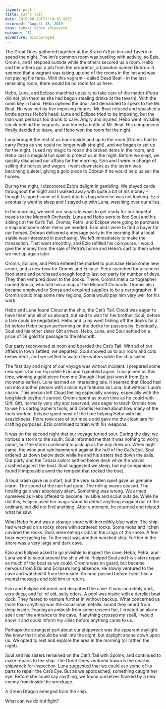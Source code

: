 ```yaml
---
layout: post
title: Cat's Tail
date: 2019-08-19T21:18:26.929Z
recorded: 'August 18, 2019'
tags: tabaxi storm shipwreck
episode: '11'
adventure: discouraged
---
```

The Great Ones gathered together at the Kraken’s Eye Inn and Tavern to spend the night. The inn’s common room was bustling with activity, so Ezio, Oromis, and I stepped outside while the others secured us a room. Hebo and the others got a job from the proprietor, a Loxodon named Dobrun. It seemed that a vagrant was taking up one of the rooms in the inn and was not paying his fares. With this vagrant - called Dead Beat - in the last remaining room, there would be no room for us here.

Hebo, Luna, and Eclipse marched upstairs to take care of the matter (Petra did not join them as she had begun stealing drinks at the tavern). With the room key in hand, Hebo opened the door and demanded to speak to the Mr. Beat. He was met by five imposing figures. Mr. Beat refused and smashed a bottle across Hebo’s head. Luna and Eclipse tried to be imposing, but the man was perhaps too drunk to care. Angry and injured, Hebo went invisible, snuck behind the vagrants, and hurled a bottle at Mr. Beat. His companions finally decided to leave, and Hebo won the room for the night.

Luna brought the rest of us back inside and up to the room (Oromis had to carry Petra as she could no longer walk straight), and we began to set up for the night. I used my magic to repair the broken items in the room, and Hebo cast a magical hut spell to protect us in the night. Before we slept, we quickly discussed our affairs for the morning. Ezio and I were in charge of selling the horses and wagon. I went downstairs as the tavern was becoming quieter, giving a gold piece to Dobrun if he would help us sell the horses. 

During the night, I discovered Ezio’s delight in gambling. We played cards throughout the night and I walked away with quite a bit of his money - though I slipped some of it back into his bag when he was not looking. Ezio eventually went to sleep and I stayed up with Luna, watching over our allies.

In the morning, we went our separate ways to get ready for our hopeful travels to the Moonrift Orchards. Luna and Hebo were to find Soul and his siblings at the Cat’s Tail. Oromis, Petra, and Eclipse were going to purchase a map and some other items we needed. Ezio and I were to find a buyer for our horses. Dobrun delivered a message early in the morning that a local stable was interested in purchasing. We left immediately to make the transaction. That went smoothly, and Ezio refilled his coin purse. I would give the money from the sale of Petra’s horse and Hebo’s cart to them when we met up again later.

Oromis, Eclipse, and Petra entered the market to purchase Hebo some new armor, and a new bow for Oromis and Eclipse. Petra searched for a canned food store and purchased enough food to last our party for number of days. They then ventured down to the docks. There, Oromis met a cartographer named Sonsa, who told him a map of the Moonrift Orchards. Oromis also became employed to Sonsa and acquired supplies to be a cartographer. If Oromis could map some new regions, Sonia would pay him very well for his work.

Hebo and Luna found Cloud at the ship, the Cat’s Tail. Cloud was eager to have them and all of us aboard, but said to wait for her brother, Soul, before a fare could be negotiated. Hebo and Luna went fishing off the docks for a bit before Hebo began performing on the docks for passers by. Eventually, Soul and his other sister Gift arrived. Hebo, Luna, and Soul settled on a price of 56 gold for passage to the Moonrift. 

Our party reconvened at noon and boarded the Cat’s Tail. With all of our affairs in town settled, we departed. Soul showed us to our room and cots below deck, and we settled to watch the waters while the ship sailed. 

The first day and night of our voyage was without incident. I prepared some new spells for our trip while Ezio and I gambled again. Luna joined us this time, winning a gold piece from me (though I had just won it from Ezio moments earlier). Luna learned an interesting tale. It seemed that Cloud had run into another person with similar eye features as Luna, but without Luna’s charm. This person left Cloud feeling especially uneasy, especially with the long black scythe it carried. Oromis spent as much time as he could with Gift. Gift, normally very shy and reserved, was eager to teach Oromis how to use his cartographer’s tools, and Oromis learned about how many of the tools worked. Eclipse spent most of the time helping Hebo with his seasickness. Petra took care of our meals and gave me the clean jars for crafting purposes. Ezio continued to train with his weapons.

It was on the second night that our voyage turned sour. During the day, we noticed a storm to the south. Soul informed me that it was nothing to worry about, but the storm continued to pick up as the day drew on. When night came, the wind and rain hammered against the hull of the Cat’s Eye. Soul ordered us down below deck while he and his sisters tied down the sails. Our party and the Tabaxi sailors settled below deck while the waves crashed against the boat. Soul suggested we sleep, but my companions found it impossible amid the tempest that rocked the boat.

A loud crash gave us a start, but the very sudden quiet gave us genuine alarm. The sound of the rain had gone. The rolling waves ceased. The howling gale was absolutely silent. Something was wrong. We armed ourselves as Hebo offered to become invisible and scout outside. While he did this, Eclipse used her magic wand to detect anything magical out of the ordinary, but did not find anything. After a moment, he returned and related what he saw.

What Hebo found was a strange shore with incredibly blue water. The ship had wrecked on a rocky shore with scattered rocks. Some moss and lichen covered the rocks. Gulls were eating crabs in the crags of the shore. A few boar were racing by. To the east was another wrecked ship. Further in the shore was a very large and dark cave.

Ezio and Eclipse asked to go invisible to inspect the cave. Hebo, Petra, and Luna went to scout around the ship while I helped Soul and his sisters repair as much of the boat as we could. Oromis was on guard, but became nervous from Ezio and Eclipse’s long absence. He slowly ventured to the cave and watched it from the inside. An hour passed before I sent him a mental message and told him to return.

Ezio and Eclipse returned and described the cave. It was incredibly dark, very deep, and full of old, salty odors. A pool was inside with a derelict boat dock. They feared to venture further in without backup. What concerned us more than anything was the occasional metallic sound they heard from deep inside. Fearing an ambush from some unseen foe, I created an alarm spell over the entrance to the cave. If anything crossed my spell, I would know it and could inform my allies before anything came to us.

Perhaps the strangest part about our shipwreck was the apparent daylight. We knew that it should be well into the night, but daylight shone down upon us. We opted to rest and explore the area in the morning (or rather, the night).

Soul and his sisters remained on the Cat’s Tail with Spoink, and continued to make repairs to the ship. The Great Ones ventured towards the nearby shipwreck for inspection. Luna suggested that we could use some of its parts to repair the Cat’s Eye. But as we approached, something caught her eye. Before she could say anything, we found ourselves flanked by a new enemy from inside the wreckage. 

A Green Dragon emerged from the ship.

What can we do but fight?
